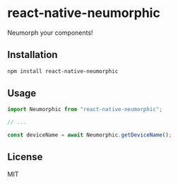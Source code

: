 # react-native-neumorphic

Neumorph your components!

## Installation

```sh
npm install react-native-neumorphic
```

## Usage

```js
import Neumorphic from "react-native-neumorphic";

// ...

const deviceName = await Neumorphic.getDeviceName();
```

## License

MIT
